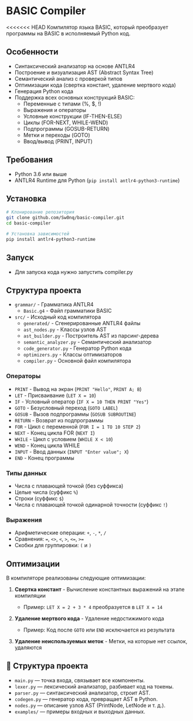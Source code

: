 # BASIC Compiler

<<<<<<< HEAD
Компилятор языка BASIC, который преобразует программы на BASIC в исполняемый Python код.

## Особенности

- Синтаксический анализатор на основе ANTLR4
- Построение и визуализация AST (Abstract Syntax Tree)
- Семантический анализ с проверкой типов
- Оптимизации кода (свертка констант, удаление мертвого кода)
- Генерация Python кода
- Поддержка всех основных конструкций BASIC:
  - Переменные с типами (%, $, !)
  - Выражения и операторы
  - Условные конструкции (IF-THEN-ELSE)
  - Циклы (FOR-NEXT, WHILE-WEND)
  - Подпрограммы (GOSUB-RETURN)
  - Метки и переходы (GOTO)
  - Ввод/вывод (PRINT, INPUT)

## Требования

- Python 3.6 или выше
- ANTLR4 Runtime для Python (`pip install antlr4-python3-runtime`)

## Установка

```bash
# Клонирование репозитория
git clone github.com/Sw0nq/basic-compiler.git
cd basic-compiler

# Установка зависимостей
pip install antlr4-python3-runtime
```

## Запуск
- Для запуска кода нужно запустить compiler.py

## Структура проекта

- `grammar/` - Грамматика ANTLR4
  - `Basic.g4` - Файл грамматики BASIC
- `src/` - Исходный код компилятора
  - `generated/` - Сгенерированные ANTLR4 файлы
  - `ast_nodes.py` - Классы узлов AST
  - `ast_builder.py` - Построитель AST из парсинг-дерева
  - `semantic_analyzer.py` - Семантический анализатор
  - `code_generator.py` - Генератор Python кода
  - `optimizers.py` - Классы оптимизаторов
  - `compiler.py` - Основной файл компилятора

### Операторы

- `PRINT` - Вывод на экран (`PRINT "Hello"`, `PRINT A; B`)
- `LET` - Присваивание (`LET X = 10`)
- `IF` - Условный оператор (`IF X = 10 THEN PRINT "Yes"`)
- `GOTO` - Безусловный переход (`GOTO LABEL`)
- `GOSUB` - Вызов подпрограммы (`GOSUB SUBROUTINE`)
- `RETURN` - Возврат из подпрограммы
- `FOR` - Цикл с переменной (`FOR I = 1 TO 10 STEP 2`)
- `NEXT` - Конец цикла FOR (`NEXT I`)
- `WHILE` - Цикл с условием (`WHILE X < 10`)
- `WEND` - Конец цикла WHILE
- `INPUT` - Ввод данных (`INPUT "Enter value"; X`)
- `END` - Конец программы

### Типы данных

- Числа с плавающей точкой (без суффикса)
- Целые числа (суффикс `%`)
- Строки (суффикс `$`)
- Числа с плавающей точкой одинарной точности (суффикс `!`)

### Выражения

- Арифметические операции: `+`, `-`, `*`, `/`
- Сравнения: `=`, `<>`, `<`, `>`, `<=`, `>=`
- Скобки для группировки: `(` и `)`

## Оптимизации

В компиляторе реализованы следующие оптимизации:

1. **Свертка констант** - Вычисление константных выражений на этапе компиляции
   - Пример: `LET X = 2 + 3 * 4` преобразуется в `LET X = 14`

2. **Удаление мертвого кода** - Удаление недостижимого кода
   - Пример: Код после `GOTO` или `END` исключается из результата

3. **Удаление неиспользуемых меток** - Метки, на которые нет ссылок, удаляются

## 📁 Структура проекта
- `main.py` — точка входа, связывает все компоненты.
- `lexer.py` — лексический анализатор, разбивает код на токены.
- `parser.py` — синтаксический анализатор, строит AST.
- `codegen.py` — генератор кода, превращает AST в Python.
- `nodes.py` — описание узлов AST (PrintNode, LetNode и т. д.).
- `examples/` — примеры входных и выходных данных.
